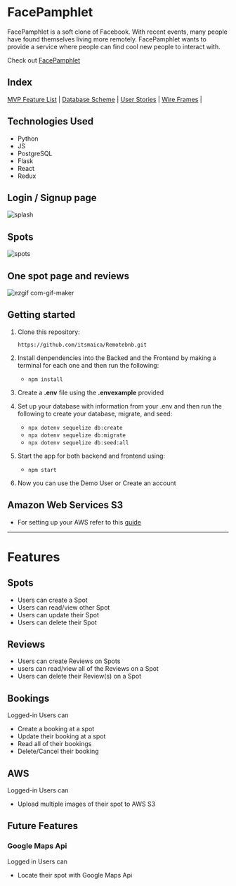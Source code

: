 # FacePamphlet
      
FacePamphlet is a soft clone of Facebook. With recent events, many people have found themselves living more remotely. FacePamphlet wants to provide a service where people can find cool new people to interact with. 

Check out [FacePamphlet](https://facepamphlet.onrender.com)

## Index

[MVP Feature List](https://github.com/meyermatt22/Capstone-AA/wiki/Feature-List) |
[Database Scheme](https://github.com/meyermatt22/Capstone-AA/wiki/Database-Schema-and-Backend-Routes) |
[User Stories](https://github.com/meyermatt22/Capstone-AA/wiki/User-Stories) |
[Wire Frames](https://github.com/meyermatt22/Capstone-AA/wiki/Wireframes) |

## Technologies Used

* Python
* JS
* PostgreSQL
* Flask
* React
* Redux

## Login / Signup page
![splash](https://i.imgur.com/Fai9VLl.jpg)

## Spots
![spots](https://user-images.githubusercontent.com/66566925/174561250-05f8e96e-eb7e-4741-9167-e3a6eaf2f7d0.gif)

## One spot page and reviews
![ezgif com-gif-maker](https://user-images.githubusercontent.com/66566925/174562986-bf32d1d3-29f3-4da1-a4a7-0762f259c31e.gif)


## Getting started
1. Clone this repository:

   `
   https://github.com/itsmaica/Remotebnb.git
   `
2. Install denpendencies into the Backed and the Frontend by making a terminal for each one and then run the following:

   * `npm install`

3. Create a **.env** file using the **.envexample** provided 

4. Set up your database with information from your .env and then run the following to create your database, migrate, and seed: 
 
   * `npx dotenv sequelize db:create`
   * `npx dotenv sequelize db:migrate` 
   * `npx dotenv sequelize db:seed:all`

5. Start the app for both backend and frontend using:

   * `npm start`

6. Now you can use the Demo User or Create an account

## Amazon Web Services S3
* For setting up your AWS refer to this [guide](https://github.com/jdrichardsappacad/aws-s3-pern-demo)

***

# Features 

## Spots
* Users can create a Spot
* Users can read/view other Spot
* Users can update their Spot
* Users can delete their Spot

## Reviews
* Users can create Reviews on Spots
* users can read/view all of the Reviews on a Spot
* Users can delete their Review(s) on a Spot

## Bookings
Logged-in Users can
* Create a booking at a spot
* Update their booking at a spot
* Read all of their bookings
* Delete/Cancel their booking

## AWS
Logged-in Users can
* Upload multiple images of their spot to AWS S3


## Future Features
### Google Maps Api
Logged in Users can
* Locate their spot with Google Maps Api 
